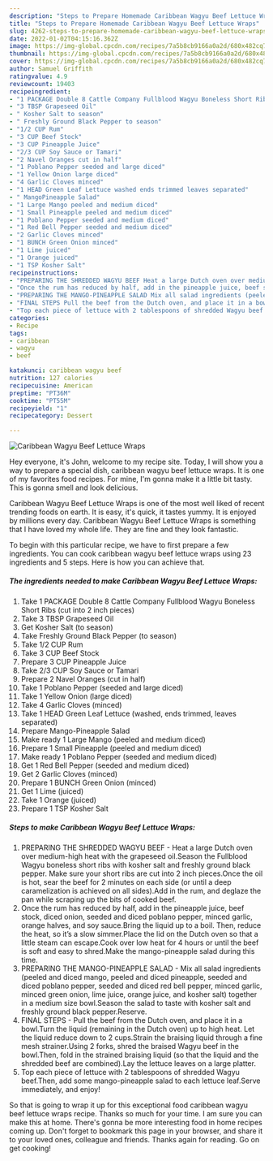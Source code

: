 ```yaml
---
description: "Steps to Prepare Homemade Caribbean Wagyu Beef Lettuce Wraps"
title: "Steps to Prepare Homemade Caribbean Wagyu Beef Lettuce Wraps"
slug: 4262-steps-to-prepare-homemade-caribbean-wagyu-beef-lettuce-wraps
date: 2022-01-02T04:15:16.362Z
image: https://img-global.cpcdn.com/recipes/7a5b8cb9166a0a2d/680x482cq70/caribbean-wagyu-beef-lettuce-wraps-recipe-main-photo.jpg
thumbnail: https://img-global.cpcdn.com/recipes/7a5b8cb9166a0a2d/680x482cq70/caribbean-wagyu-beef-lettuce-wraps-recipe-main-photo.jpg
cover: https://img-global.cpcdn.com/recipes/7a5b8cb9166a0a2d/680x482cq70/caribbean-wagyu-beef-lettuce-wraps-recipe-main-photo.jpg
author: Samuel Griffith
ratingvalue: 4.9
reviewcount: 19403
recipeingredient:
- "1 PACKAGE Double 8 Cattle Company Fullblood Wagyu Boneless Short Ribs cut into 2 inch pieces"
- "3 TBSP Grapeseed Oil"
- " Kosher Salt to season"
- " Freshly Ground Black Pepper to season"
- "1/2 CUP Rum"
- "3 CUP Beef Stock"
- "3 CUP Pineapple Juice"
- "2/3 CUP Soy Sauce or Tamari"
- "2 Navel Oranges cut in half"
- "1 Poblano Pepper seeded and large diced"
- "1 Yellow Onion large diced"
- "4 Garlic Cloves minced"
- "1 HEAD Green Leaf Lettuce washed ends trimmed leaves separated"
- " MangoPineapple Salad"
- "1 Large Mango peeled and medium diced"
- "1 Small Pineapple peeled and medium diced"
- "1 Poblano Pepper seeded and medium diced"
- "1 Red Bell Pepper seeded and medium diced"
- "2 Garlic Cloves minced"
- "1 BUNCH Green Onion minced"
- "1 Lime juiced"
- "1 Orange juiced"
- "1 TSP Kosher Salt"
recipeinstructions:
- "PREPARING THE SHREDDED WAGYU BEEF Heat a large Dutch oven over medium-high heat with the grapeseed oil.Season the Fullblood Wagyu boneless short ribs with kosher salt and freshly ground black pepper. Make sure your short ribs are cut into 2 inch pieces.Once the oil is hot, sear the beef for 2 minutes on each side (or until a deep caramelization is achieved on all sides).Add in the rum, and deglaze the pan while scraping up the bits of cooked beef."
- "Once the rum has reduced by half, add in the pineapple juice, beef stock, diced onion, seeded and diced poblano pepper, minced garlic, orange halves, and soy sauce.Bring the liquid up to a boil. Then, reduce the heat, so it’s a slow simmer.Place the lid on the Dutch oven so that a little steam can escape.Cook over low heat for 4 hours or until the beef is soft and easy to shred.Make the mango-pineapple salad during this time."
- "PREPARING THE MANGO-PINEAPPLE SALAD Mix all salad ingredients (peeled and diced mango, peeled and diced pineapple, seeded and diced poblano pepper, seeded and diced red bell pepper, minced garlic, minced green onion, lime juice, orange juice, and kosher salt) together in a medium size bowl.Season the salad to taste with kosher salt and freshly ground black pepper.Reserve."
- "FINAL STEPS Pull the beef from the Dutch oven, and place it in a bowl.Turn the liquid (remaining in the Dutch oven) up to high heat. Let the liquid reduce down to 2 cups.Strain the braising liquid through a fine mesh strainer.Using 2 forks, shred the braised Wagyu beef in the bowl.Then, fold in the strained braising liquid (so that the liquid and the shredded beef are combined).Lay the lettuce leaves on a large platter."
- "Top each piece of lettuce with 2 tablespoons of shredded Wagyu beef.Then, add some mango-pineapple salad to each lettuce leaf.Serve immediately, and enjoy!"
categories:
- Recipe
tags:
- caribbean
- wagyu
- beef

katakunci: caribbean wagyu beef 
nutrition: 127 calories
recipecuisine: American
preptime: "PT36M"
cooktime: "PT55M"
recipeyield: "1"
recipecategory: Dessert

---
```



![Caribbean Wagyu Beef Lettuce Wraps](https://img-global.cpcdn.com/recipes/7a5b8cb9166a0a2d/680x482cq70/caribbean-wagyu-beef-lettuce-wraps-recipe-main-photo.jpg)

Hey everyone, it's John, welcome to my recipe site. Today, I will show you a way to prepare a special dish, caribbean wagyu beef lettuce wraps. It is one of my favorites food recipes. For mine, I'm gonna make it a little bit tasty. This is gonna smell and look delicious.



Caribbean Wagyu Beef Lettuce Wraps is one of the most well liked of recent trending foods on earth. It is easy, it's quick, it tastes yummy. It is enjoyed by millions every day. Caribbean Wagyu Beef Lettuce Wraps is something that I have loved my whole life. They are fine and they look fantastic.


To begin with this particular recipe, we have to first prepare a few ingredients. You can cook caribbean wagyu beef lettuce wraps using 23 ingredients and 5 steps. Here is how you can achieve that.

<!--inarticleads1-->

##### The ingredients needed to make Caribbean Wagyu Beef Lettuce Wraps:

1. Take 1 PACKAGE Double 8 Cattle Company Fullblood Wagyu Boneless Short Ribs (cut into 2 inch pieces)
1. Take 3 TBSP Grapeseed Oil
1. Get  Kosher Salt (to season)
1. Take  Freshly Ground Black Pepper (to season)
1. Take 1/2 CUP Rum
1. Take 3 CUP Beef Stock
1. Prepare 3 CUP Pineapple Juice
1. Take 2/3 CUP Soy Sauce or Tamari
1. Prepare 2 Navel Oranges (cut in half)
1. Take 1 Poblano Pepper (seeded and large diced)
1. Take 1 Yellow Onion (large diced)
1. Take 4 Garlic Cloves (minced)
1. Take 1 HEAD Green Leaf Lettuce (washed, ends trimmed, leaves separated)
1. Prepare  Mango-Pineapple Salad
1. Make ready 1 Large Mango (peeled and medium diced)
1. Prepare 1 Small Pineapple (peeled and medium diced)
1. Make ready 1 Poblano Pepper (seeded and medium diced)
1. Get 1 Red Bell Pepper (seeded and medium diced)
1. Get 2 Garlic Cloves (minced)
1. Prepare 1 BUNCH Green Onion (minced)
1. Get 1 Lime (juiced)
1. Take 1 Orange (juiced)
1. Prepare 1 TSP Kosher Salt




<!--inarticleads2-->

##### Steps to make Caribbean Wagyu Beef Lettuce Wraps:

1. PREPARING THE SHREDDED WAGYU BEEF - Heat a large Dutch oven over medium-high heat with the grapeseed oil.Season the Fullblood Wagyu boneless short ribs with kosher salt and freshly ground black pepper. Make sure your short ribs are cut into 2 inch pieces.Once the oil is hot, sear the beef for 2 minutes on each side (or until a deep caramelization is achieved on all sides).Add in the rum, and deglaze the pan while scraping up the bits of cooked beef.
1. Once the rum has reduced by half, add in the pineapple juice, beef stock, diced onion, seeded and diced poblano pepper, minced garlic, orange halves, and soy sauce.Bring the liquid up to a boil. Then, reduce the heat, so it’s a slow simmer.Place the lid on the Dutch oven so that a little steam can escape.Cook over low heat for 4 hours or until the beef is soft and easy to shred.Make the mango-pineapple salad during this time.
1. PREPARING THE MANGO-PINEAPPLE SALAD - Mix all salad ingredients (peeled and diced mango, peeled and diced pineapple, seeded and diced poblano pepper, seeded and diced red bell pepper, minced garlic, minced green onion, lime juice, orange juice, and kosher salt) together in a medium size bowl.Season the salad to taste with kosher salt and freshly ground black pepper.Reserve.
1. FINAL STEPS - Pull the beef from the Dutch oven, and place it in a bowl.Turn the liquid (remaining in the Dutch oven) up to high heat. Let the liquid reduce down to 2 cups.Strain the braising liquid through a fine mesh strainer.Using 2 forks, shred the braised Wagyu beef in the bowl.Then, fold in the strained braising liquid (so that the liquid and the shredded beef are combined).Lay the lettuce leaves on a large platter.
1. Top each piece of lettuce with 2 tablespoons of shredded Wagyu beef.Then, add some mango-pineapple salad to each lettuce leaf.Serve immediately, and enjoy!




So that is going to wrap it up for this exceptional food caribbean wagyu beef lettuce wraps recipe. Thanks so much for your time. I am sure you can make this at home. There's gonna be more interesting food in home recipes coming up. Don't forget to bookmark this page in your browser, and share it to your loved ones, colleague and friends. Thanks again for reading. Go on get cooking!
